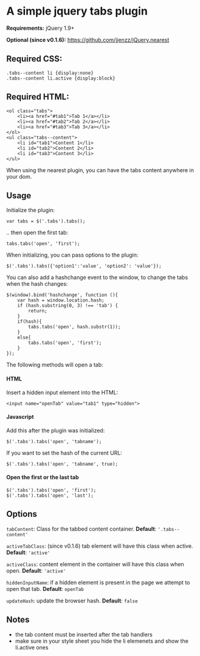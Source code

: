 # A simple jquery tabs plugin 


**Requirements:** jQuery 1.9+

**Optional (since v0.1.6):** https://github.com/jjenzz/jQuery.nearest

## Required CSS:

	.tabs--content li {display:none}
 	.tabs--content li.active {display:block}
 	
 ## Required HTML:
 
	<ol class="tabs">
		<li><a href="#tab1">Tab 1</a></li>
		<li><a href="#tab2">Tab 2</a></li>
		<li><a href="#tab3">Tab 3</a></li>
	</ol>
	<ul class="tabs--content">
 		<li id="tab1">Content 1</li>
 		<li id="tab2">Content 2</li>
 		<li id="tab3">Content 3</li>
	</ul>
	
	
When using the nearest plugin, you can have the tabs content anywhere in your dom.

## Usage

Initialize the plugin:

	var tabs = $('.tabs').tabs();
	
.. then open the first tab:
	
	tabs.tabs('open', 'first');

When initializing, you can pass options to the plugin:

	$('.tabs').tabs({'option1':'value', 'option2': 'value'});
	
You can also add a hashchange event to the window, to change the tabs when the
hash changes:

	$(window).bind('hashchange', function (){
    	var hash = window.location.hash;
    	if (hash.substring(0, 3) !== 'tab') {
        	return;
    	}
    	if(hash){
        	tabs.tabs('open', hash.substr(1));
    	}
    	else{
        	tabs.tabs('open', 'first');
    	}
	});

The following methods will open a tab:

#### HTML

Insert a hidden input element into the HTML:

	<input name="openTab" value="tab1" type="hidden">
	
#### Javascript

Add this after the plugin was initialized:

	$('.tabs').tabs('open', 'tabname');
		
If you want to set the hash of the current URL:

	$('.tabs').tabs('open', 'tabname', true);
	
#### Open the first or the last tab

	$('.tabs').tabs('open', 'first');
	$('.tabs').tabs('open', 'last');

## Options

	
`tabContent`: Class for the tabbed content container. **Default**: `'.tabs--content'`

`activeTabClass`: (since v0.1.6) tab element will have this class when active. **Default**: `'active'`

`activeClass`: content element in the container will have this class when open. **Default**: `'active'`

`hiddenInputName`: if a hidden element is present in the page we attempt to open that tab. **Default**: `openTab`

`updateHash`: update the browser hash. **Default**: `false`


## Notes

* the tab content must be inserted after the tab handlers
* make sure in your style sheet you hide the li elemenets and show the li.active ones
